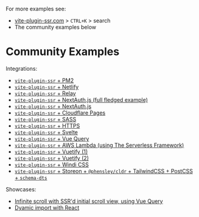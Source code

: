 For more examples see:
 - [vite-plugin-ssr.com](https://vite-plugin-ssr.com/) > `CTRL+K` > search
 - The community examples below

# Community Examples

Integrations:
 - [`vite-plugin-ssr` + PM2](https://github.com/hemengke1997/vite-plugin-ssr-pm2)
 - [`vite-plugin-ssr` + Netlify](https://github.com/AaronBeaudoin/vite-plugin-ssr-example-netlify)
 - [`vite-plugin-ssr` + Relay](https://github.com/XiNiHa/vilay)
 - [`vite-plugin-ssr` + NextAuth.js (full fledged example)](https://github.com/iMrDJAi/vps-nextauth-example)
 - [`vite-plugin-ssr` + NextAuth.js](https://github.com/s-kris/vite-ssr-next-auth)
 - [`vite-plugin-ssr` + Cloudflare Pages](https://github.com/Immortalin/vite-plugin-ssr-cloudflare-pages-demo)
 - [`vite-plugin-ssr` + SASS](https://github.com/brillout/vite-plugin-ssr-sass)
 - [`vite-plugin-ssr` + HTTPS](https://github.com/aral/vite-plugin-ssr-with-tls)
 - [`vite-plugin-ssr` + Svelte](https://github.com/aral/vite-plugin-ssr-svelte)
 - [`vite-plugin-ssr` + Vue Query](https://github.com/wobsoriano/vite-plugin-ssr-vue-query)
 - [`vite-plugin-ssr` + AWS Lambda (using The Serverless Framework)](https://github.com/jamesladd/aws-vite-ssr)
 - [`vite-plugin-ssr` + Vuetify (1)](https://github.com/jamesladd/aws-vite-ssr-vuetify)
 - [`vite-plugin-ssr` + Vuetify (2)](https://github.com/brillout/vite-plugin-ssr-vuetify)
 - [`vite-plugin-ssr` + Windi CSS](https://github.com/brillout/vite-plugin-ssr_windi-css)
 - [`vite-plugin-ssr` + Storeon + `@phensley/cldr` + TailwindCSS + PostCSS + `schema-dts`](https://github.com/mate-h/vite-ssr-web)

Showcases:
 - [Infinite scroll with SSR'd initial scroll view, using Vue Query](https://github.com/wobsoriano/vite-plugin-ssr-vue-query)
 - [Dyamic import with React](https://github.com/arthurgailes/vite-plugin-ssr_dynamic-import-example)
